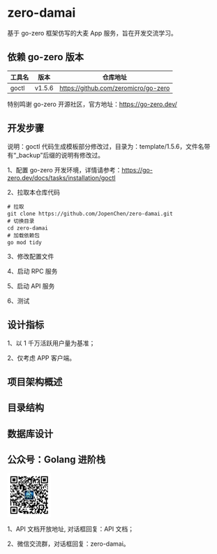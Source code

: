 # zero-damai
基于 go-zero 框架仿写的大麦 App 服务，旨在开发交流学习。

## 依赖 go-zero 版本

| 工具名   | 版本     | 仓库地址                                  |
|-------|--------|---------------------------------------|
| goctl | v1.5.6 | https://github.com/zeromicro/go-zero  |

特别鸣谢 go-zero 开源社区，官方地址：https://go-zero.dev/

## 开发步骤
说明：goctl 代码生成模板部分修改过，目录为：template/1.5.6，文件名带有“_backup”后缀的说明有修改过。

1、配置 go-zero 开发环境，详情请参考：https://go-zero.dev/docs/tasks/installation/goctl

2、拉取本仓库代码
```shell
# 拉取
git clone https://github.com/JopenChen/zero-damai.git
# 切换目录
cd zero-damai
# 加载依赖包
go mod tidy
```

3、修改配置文件

4、启动 RPC 服务

5、启动 API 服务

6、测试

## 设计指标
1、以 1 千万活跃用户量为基准；

2、仅考虑 APP 客户端。

## 项目架构概述

## 目录结构

## 数据库设计

## 公众号：Golang 进阶栈
<img height="100" src="doc\images\公众号二维码.jpg" title="Golang 进阶栈公众号二维码" width="100"/>

1、API 文档开放地址, 对话框回复：API 文档；

2、微信交流群，对话框回复：zero-damai。




